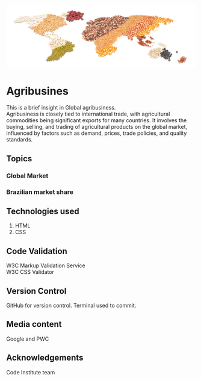 <img src="pictures/grainpic.PNG" alt="Header Image">

# Agribusines

This is a brief insight in Global agribusiness.
<br>
Agribusiness is closely tied to international trade, with agricultural commodities being significant exports for many countries. It involves the buying, selling, and trading of agricultural products on the global market, influenced by factors such as demand, prices, trade policies, and quality standards.
<br>

## Topics

### Global Market

### Brazilian market share

## Technologies used

<ol>
    <li>HTML</li>
    <li>CSS</li>
</ol>

## Code Validation

W3C Markup Validation Service
<br>
W3C CSS Validator

## Version Control

GitHub for version control. Terminal used to commit.
<br>

## Media content

Google and PWC

## Acknowledgements

Code Institute team
